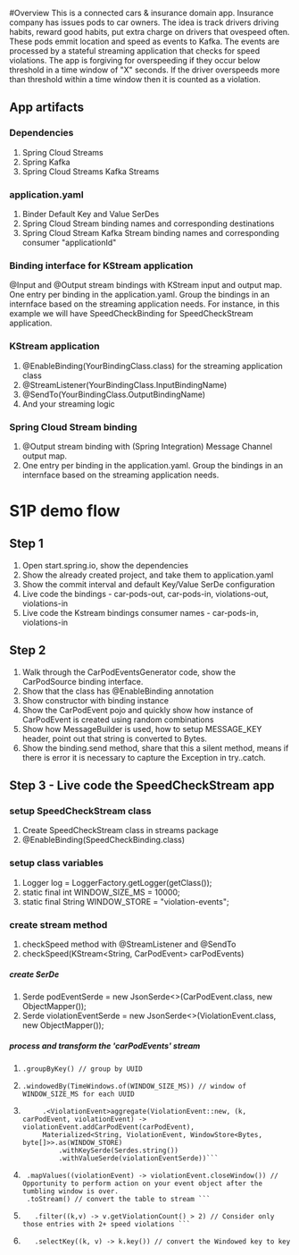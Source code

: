 #Overview
This is a connected cars & insurance domain app.
Insurance company has issues pods to car owners. 
The idea is track drivers driving habits, reward good habits, put extra charge on drivers that ovespeed often. 
These pods emmit location and speed as events to Kafka. 
The events are processed by a stateful streaming application that checks for speed violations.
The app is forgiving for overspeeding if they occur below threshold in a time window of "X" seconds. 
If the driver overspeeds more than threshold within a time window then it is counted as a violation.

## App artifacts 

### Dependencies
1. Spring Cloud Streams
1. Spring Kafka
1. Spring Cloud Streams Kafka Streams

### application.yaml
1. Binder Default Key and Value SerDes
1. Spring Cloud Stream binding names and corresponding destinations 
1. Spring Cloud Stream Kafka Stream binding names and corresponding consumer "applicationId"

### Binding interface for KStream application
@Input and @Output stream bindings with KStream input and output map. 
One entry per binding in the application.yaml.
Group the bindings in an internface based on the streaming application needs. 
For instance, in this example we will have SpeedCheckBinding for SpeedCheckStream application. 

### KStream application
1. @EnableBinding(YourBindingClass.class) for the streaming application class
1. @StreamListener(YourBindingClass.InputBindingName)
1. @SendTo(YourBindingClass.OutputBindingName)
1. And your streaming logic  

### Spring Cloud Stream binding
1. @Output stream binding with (Spring Integration) Message Channel output map. 
1. One entry per binding in the application.yaml.
Group the bindings in an internface based on the streaming application needs. 


# S1P demo flow
## Step 1
1. Open start.spring.io, show the dependencies
2. Show the already created project, and take them to application.yaml
3. Show the commit interval and default Key/Value SerDe configuration
4. Live code the bindings - car-pods-out, car-pods-in, violations-out, violations-in
5. Live code the Kstream bindings consumer names - car-pods-in, violations-in

## Step 2
1. Walk through the CarPodEventsGenerator code, show the CarPodSource binding interface. 
1. Show that the class has @EnableBinding annotation
1. Show constructor with binding instance
1. Show the CarPodEvent pojo and quickly show how instance of CarPodEvent is created using random combinations
1. Show how MessageBuilder is used, how to setup MESSAGE_KEY header, point out that string is converted to Bytes. 
1. Show the binding.send method, share that this a silent method, means if there is error it is necessary to capture the Exception in try..catch.

## Step 3 - Live code the SpeedCheckStream app
### setup SpeedCheckStream class
1. Create SpeedCheckStream class in streams package
1. @EnableBinding(SpeedCheckBinding.class)

### setup class variables
1. Logger log = LoggerFactory.getLogger(getClass());
1. static final int WINDOW_SIZE_MS = 10000;
1. static final String WINDOW_STORE = "violation-events";

### create stream method 
1. checkSpeed method with @StreamListener and @SendTo 
2. checkSpeed(KStream<String, CarPodEvent> carPodEvents)
##### create SerDe
1. Serde<CarPodEvent> podEventSerde = new JsonSerde<>(CarPodEvent.class, new ObjectMapper());
1. Serde<ViolationEvent> violationEventSerde = new JsonSerde<>(ViolationEvent.class, new ObjectMapper());
##### process and transform the 'carPodEvents' stream
1. ```.groupByKey() // group by UUID```

1. ```.windowedBy(TimeWindows.of(WINDOW_SIZE_MS)) // window of WINDOW_SIZE_MS for each UUID```

1. ```
		.<ViolationEvent>aggregate(ViolationEvent::new, (k, carPodEvent, violationEvent) -> violationEvent.addCarPodEvent(carPodEvent),
		Materialized<String, ViolationEvent, WindowStore<Bytes, byte[]>>.as(WINDOW_STORE)
			.withKeySerde(Serdes.string())
			.withValueSerde(violationEventSerde))```

1. ```
    .mapValues((violationEvent) -> violationEvent.closeWindow()) // Opportunity to perform action on your event object after the tumbling window is over.
    .toStream() // convert the table to stream ```

1. ```
	  .filter((k,v) -> v.getViolationCount() > 2) // Consider only those entries with 2+ speed violations ``` 
1. ```
      .selectKey((k, v) -> k.key()) // convert the Windowed key to key
      ```






